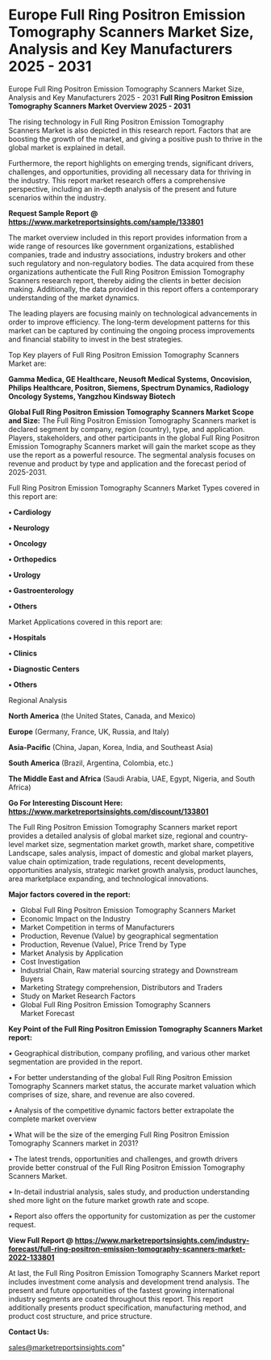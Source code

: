# Europe Full Ring Positron Emission Tomography Scanners Market Size, Analysis and Key Manufacturers 2025 - 2031
Europe Full Ring Positron Emission Tomography Scanners Market Size, Analysis and Key Manufacturers 2025 - 2031
<Strong> Full Ring Positron Emission Tomography Scanners Market Overview 2025 - 2031</strong>

The rising technology in Full Ring Positron Emission Tomography Scanners Market is also depicted in this research report. Factors that are boosting the growth of the market, and giving a positive push to thrive in the global market is explained in detail.

Furthermore, the report highlights on emerging trends, significant drivers, challenges, and opportunities, providing all necessary data for thriving in the industry. This report market research offers a comprehensive perspective, including an in-depth analysis of the present and future scenarios within the industry.

<strong>Request Sample Report @ <a href=https://www.marketreportsinsights.com/sample/133801>https://www.marketreportsinsights.com/sample/133801</a></strong>

The market overview included in this report provides information from a wide range of resources like government organizations, established companies, trade and industry associations, industry brokers and other such regulatory and non-regulatory bodies. The data acquired from these organizations authenticate the Full Ring Positron Emission Tomography Scanners research report, thereby aiding the clients in better decision making. Additionally, the data provided in this report offers a contemporary understanding of the market dynamics.

The leading players are focusing mainly on technological advancements in order to improve efficiency. The long-term development patterns for this market can be captured by continuing the ongoing process improvements and financial stability to invest in the best strategies.

Top Key players of Full Ring Positron Emission Tomography Scanners Market are:

<strong>Gamma Medica, GE Healthcare, Neusoft Medical Systems, Oncovision, Philips Healthcare, Positron, Siemens, Spectrum Dynamics, Radiology Oncology Systems, Yangzhou Kindsway Biotech</strong>

<strong><b>Global Full Ring Positron Emission Tomography Scanners Market Scope and Size:</b></strong>
The Full Ring Positron Emission Tomography Scanners market is declared segment by company, region (country), type, and application. Players, stakeholders, and other participants in the global Full Ring Positron Emission Tomography Scanners market will gain the market scope as they use the report as a powerful resource. The segmental analysis focuses on revenue and product by type and application and the forecast period of 2025-2031.

Full Ring Positron Emission Tomography Scanners Market Types covered in this report are:

<strong>• Cardiology

• Neurology

• Oncology

• Orthopedics

• Urology

• Gastroenterology

• Others</strong>

Market Applications covered in this report are:

<strong>• Hospitals

• Clinics

• Diagnostic Centers

• Others</strong> 

Regional Analysis

<strong>North America</strong> (the United States, Canada, and Mexico)

<strong>Europe</strong> (Germany, France, UK, Russia, and Italy)

<strong>Asia-Pacific</strong> (China, Japan, Korea, India, and Southeast Asia)

<strong>South America</strong> (Brazil, Argentina, Colombia, etc.)

<strong>The Middle East and Africa</strong> (Saudi Arabia, UAE, Egypt, Nigeria, and South Africa)

<strong>Go For Interesting Discount Here: <a href=https://www.marketreportsinsights.com/discount/133801>https://www.marketreportsinsights.com/discount/133801</a></strong>

The Full Ring Positron Emission Tomography Scanners market report provides a detailed analysis of global market size, regional and country-level market size, segmentation market growth, market share, competitive Landscape, sales analysis, impact of domestic and global market players, value chain optimization, trade regulations, recent developments, opportunities analysis, strategic market growth analysis, product launches, area marketplace expanding, and technological innovations.

<strong><b>Major factors covered in the report:</b></strong>
<ul>
  <li>Global Full Ring Positron Emission Tomography Scanners Market </li>
  <li>Economic Impact on the Industry</li>
  <li>Market Competition in terms of Manufacturers</li>
  <li>Production, Revenue (Value) by geographical segmentation</li>
  <li>Production, Revenue (Value), Price Trend by Type</li>
  <li>Market Analysis by Application</li>
  <li>Cost Investigation</li>
  <li>Industrial Chain, Raw material sourcing strategy and Downstream Buyers</li>
  <li>Marketing Strategy comprehension, Distributors and Traders</li>
  <li>Study on Market Research Factors</li>
  <li>Global Full Ring Positron Emission Tomography Scanners Market Forecast</li>
</ul>

<strong><b>Key Point of the Full Ring Positron Emission Tomography Scanners Market report:</b></strong>

• Geographical distribution, company profiling, and various other market segmentation are provided in the report.

• For better understanding of the global Full Ring Positron Emission Tomography Scanners market status, the accurate market valuation which comprises of size, share, and revenue are also covered.

• Analysis of the competitive dynamic factors better extrapolate the complete market overview

• What will be the size of the emerging Full Ring Positron Emission Tomography Scanners market in 2031?

• The latest trends, opportunities and challenges, and growth drivers provide better construal of the Full Ring Positron Emission Tomography Scanners Market.

• In-detail industrial analysis, sales study, and production understanding shed more light on the future market growth rate and scope.

• Report also offers the opportunity for customization as per the customer request.

<strong><b>View Full Report @ <a href=https://www.marketreportsinsights.com/industry-forecast/full-ring-positron-emission-tomography-scanners-market-2022-133801>https://www.marketreportsinsights.com/industry-forecast/full-ring-positron-emission-tomography-scanners-market-2022-133801</a></b></strong>


At last, the Full Ring Positron Emission Tomography Scanners Market report includes investment come analysis and development trend analysis. The present and future opportunities of the fastest growing international industry segments are coated throughout this report. This report additionally presents product specification, manufacturing method, and product cost structure, and price structure.

<strong>Contact Us:</strong>

sales@marketreportsinsights.com"
